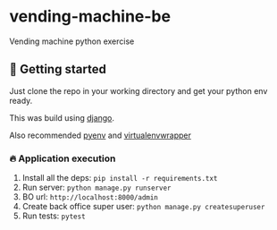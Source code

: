 # vending-machine-be
Vending machine python exercise

## 🚀 Getting started
Just clone the repo in your working directory and get your python env ready.

This was build using [django](https://docs.djangoproject.com/en/4.2/).

Also recommended [pyenv](https://github.com/pyenv/pyenv) and [virtualenvwrapper](https://virtualenvwrapper.readthedocs.io/en/latest/)

### 🔥 Application execution

1. Install all the deps: `pip install -r requirements.txt`
2. Run server: `python manage.py runserver`
3. BO url: `http://localhost:8000/admin`
4. Create back office super user: `python manage.py createsuperuser`
5. Run tests: `pytest`

